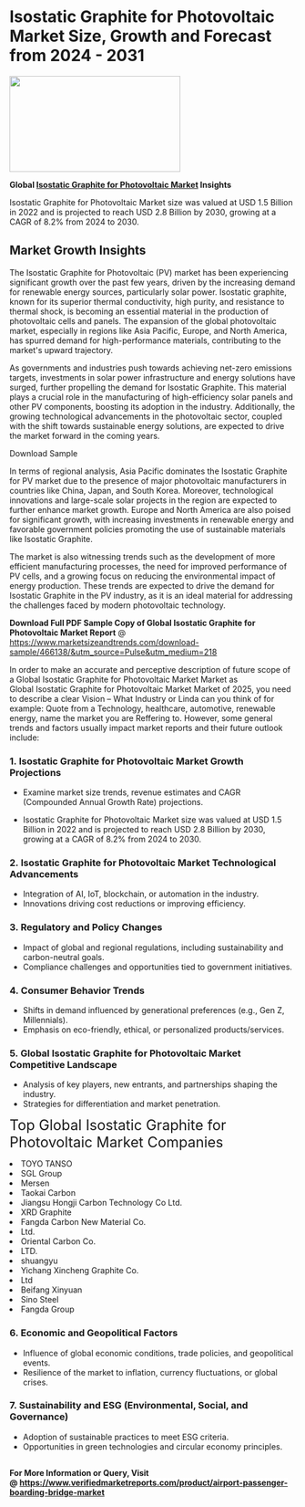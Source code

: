 <H1>Isostatic Graphite for Photovoltaic Market Size, Growth and Forecast from 2024 - 2031</H1><img class="aligncenter size-medium wp-image-584254" src="https://thirdeyenews.in/wp-content/uploads/2024/09/Global-Market-Research-300x168.jpeg" alt="" width="300" height="168" /><p><strong>Global&nbsp;<a href="https://www.marketsizeandtrends.com/download-sample/466138/&amp;utm_source=Pulse&amp;utm_medium=218">Isostatic Graphite for Photovoltaic Market</a> Insights</strong></p><p>Isostatic Graphite for Photovoltaic Market size was valued at USD 1.5 Billion in 2022 and is projected to reach USD 2.8 Billion by 2030, growing at a CAGR of 8.2% from 2024 to 2030.</p><p><h2>Market Growth Insights</h2> <p>The Isostatic Graphite for Photovoltaic (PV) market has been experiencing significant growth over the past few years, driven by the increasing demand for renewable energy sources, particularly solar power. Isostatic graphite, known for its superior thermal conductivity, high purity, and resistance to thermal shock, is becoming an essential material in the production of photovoltaic cells and panels. The expansion of the global photovoltaic market, especially in regions like Asia Pacific, Europe, and North America, has spurred demand for high-performance materials, contributing to the market's upward trajectory.</p> <p>As governments and industries push towards achieving net-zero emissions targets, investments in solar power infrastructure and energy solutions have surged, further propelling the demand for Isostatic Graphite. This material plays a crucial role in the manufacturing of high-efficiency solar panels and other PV components, boosting its adoption in the industry. Additionally, the growing technological advancements in the photovoltaic sector, coupled with the shift towards sustainable energy solutions, are expected to drive the market forward in the coming years.</p> <p>Download Sample</p> <p>In terms of regional analysis, Asia Pacific dominates the Isostatic Graphite for PV market due to the presence of major photovoltaic manufacturers in countries like China, Japan, and South Korea. Moreover, technological innovations and large-scale solar projects in the region are expected to further enhance market growth. Europe and North America are also poised for significant growth, with increasing investments in renewable energy and favorable government policies promoting the use of sustainable materials like Isostatic Graphite.</p> <p>The market is also witnessing trends such as the development of more efficient manufacturing processes, the need for improved performance of PV cells, and a growing focus on reducing the environmental impact of energy production. These trends are expected to drive the demand for Isostatic Graphite in the PV industry, as it is an ideal material for addressing the challenges faced by modern photovoltaic technology.</p> <p></p><p><span class=""><strong>Download Full PDF Sample Copy of Global Isostatic Graphite for Photovoltaic Market Report</strong> @ <a href="https://www.marketsizeandtrends.com/download-sample/466138/&amp;utm_source=Pulse&amp;utm_medium=218" target="_blank">https://www.marketsizeandtrends.com/download-sample/466138/&amp;utm_source=Pulse&amp;utm_medium=218</a></span></p><p>In order to make an accurate and perceptive description of future scope of a Global&nbsp;Isostatic Graphite for Photovoltaic Market Market as Global&nbsp;Isostatic Graphite for Photovoltaic Market Market of 2025, you need to describe a clear Vision &ndash; What Industry or Linda can you think of for example: Quote from a Technology, healthcare, automotive, renewable energy, name the market you are Reffering to. However, some general trends and factors usually impact market reports and their future outlook include:</p><h3>1.&nbsp;<strong>Isostatic Graphite for Photovoltaic Market Growth Projections</strong></h3><ul><li>Examine market size trends, revenue estimates and CAGR (Compounded Annual Growth Rate) projections.</li><li><p>Isostatic Graphite for Photovoltaic Market size was valued at USD 1.5 Billion in 2022 and is projected to reach USD 2.8 Billion by 2030, growing at a CAGR of 8.2% from 2024 to 2030.</p></li></ul><h3>2.&nbsp;<strong>Isostatic Graphite for Photovoltaic Market Technological Advancements</strong></h3><ul><li>Integration of AI, IoT, blockchain, or automation in the industry.</li><li>Innovations driving cost reductions or improving efficiency.</li></ul><h3>3.&nbsp;<strong>Regulatory and Policy Changes</strong></h3><ul><li>Impact of global and regional regulations, including sustainability and carbon-neutral goals.</li><li>Compliance challenges and opportunities tied to government initiatives.</li></ul><h3>4.&nbsp;<strong>Consumer Behavior Trends</strong></h3><ul><li>Shifts in demand influenced by generational preferences (e.g., Gen Z, Millennials).</li><li>Emphasis on eco-friendly, ethical, or personalized products/services.</li></ul><h3>5.&nbsp;<strong>Global Isostatic Graphite for Photovoltaic Market Competitive Landscape</strong></h3><ul><li>Analysis of key players, new entrants, and partnerships shaping the industry.</li><li>Strategies for differentiation and market penetration.</li></ul><p data-pm-slice="1 1 []"><span style="color: inherit; font-family: inherit; font-size: 25px;">Top Global Isostatic Graphite for Photovoltaic Market Companies</span></p><div class="" data-test-id=""><p><li>TOYO TANSO</li><li> SGL Group</li><li> Mersen</li><li> Taokai Carbon</li><li> Jiangsu Hongji Carbon Technology Co Ltd.</li><li> XRD Graphite</li><li> Fangda Carbon New Material Co.</li><li> Ltd.</li><li> Oriental Carbon Co.</li><li> LTD.</li><li> shuangyu</li><li> Yichang Xincheng Graphite Co.</li><li>Ltd</li><li> Beifang Xinyuan</li><li> Sino Steel</li><li> Fangda Group</li></p></div><h3>6.&nbsp;<strong>Economic and Geopolitical Factors</strong></h3><ul><li>Influence of global economic conditions, trade policies, and geopolitical events.</li><li>Resilience of the market to inflation, currency fluctuations, or global crises.</li></ul><h3>7.&nbsp;<strong>Sustainability and ESG (Environmental, Social, and Governance)</strong></h3><ul><li>Adoption of sustainable practices to meet ESG criteria.</li><li>Opportunities in green technologies and circular economy principles.</li></ul><h2><strong style="font-size: 14px;">For More Information or Query, Visit @&nbsp;</strong><a style="background-color: #ffffff; font-size: 14px;" href="https://www.marketsizeandtrends.com/report/isostatic-graphite-for-photovoltaic-market/" target="_blank">https://www.verifiedmarketreports.com/product/airport-passenger-boarding-bridge-market</a></h2>

